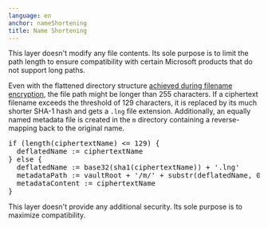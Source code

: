 ```yaml
---
language: en
anchor: nameShortening
title: Name Shortening
---
```

<p class="lead">This layer doesn&apos;t modify any file contents. Its sole purpose is to limit the path length to ensure compatibility with certain Microsoft products that do not support long paths.</p>

Even with the flattened directory structure [achieved during filename encryption](#nameEncryption), the file path might be longer than 255 characters. If a ciphertext filename exceeds the threshold of 129 characters, it is replaced by its much shorter SHA-1 hash and gets a <code>.lng</code> file extension. Additionally, an equally named metadata file is created in the <code>m</code> directory containing a reverse-mapping back to the original name.

<pre>
if (length(ciphertextName) <= 129) {
  deflatedName := ciphertextName
} else {
  deflatedName := base32(sha1(ciphertextName)) + '.lng'
  metadataPath := vaultRoot + '/m/' + substr(deflatedName, 0, 2) + '/' + substr(deflatedName, 2, 2)
  metadataContent := ciphertextName
}
</pre>

This layer doesn&apos;t provide any additional security. Its sole purpose is to maximize compatibility.
